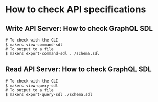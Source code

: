 # How to check API specifications

## Write API Server: How to check GraphQL SDL

```shell
# To check with the CLI
$ makers view-command-sdl
# To output to a file
$ makers export-command-sdl . /schema.sdl
```

## Read API Server: How to check GraphQL SDL

```shell
# To check with the CLI
$ makers view-query-sdl
# To output to a file
$ makers export-query-sdl ./schema.sdl
```
